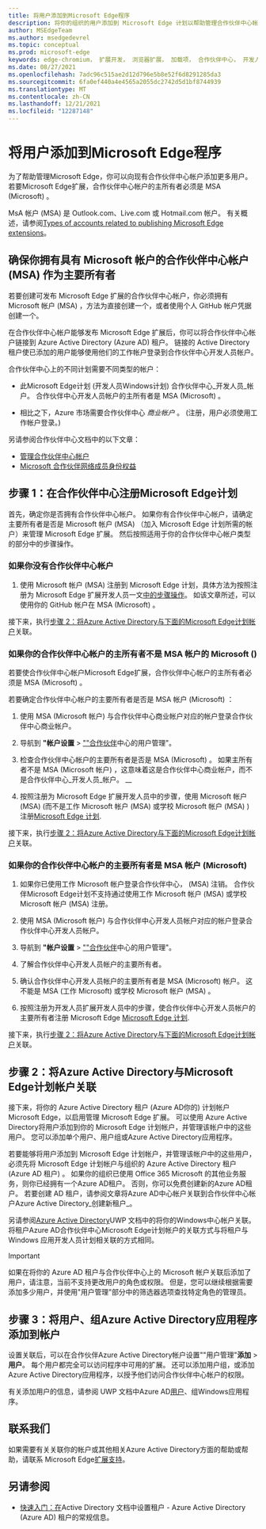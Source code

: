 ```yaml
---
title: 将用户添加到Microsoft Edge程序
description: 将你的组织的用户添加到 Microsoft Edge 计划以帮助管理合作伙伴中心帐户。  允许其他团队成员使用Microsoft Edge帐户Microsoft Edge加载项网站发布加载项扩展。
author: MSEdgeTeam
ms.author: msedgedevrel
ms.topic: conceptual
ms.prod: microsoft-edge
keywords: edge-chromium， 扩展开发， 浏览器扩展， 加载项， 合作伙伴中心， 开发人员
ms.date: 08/27/2021
ms.openlocfilehash: 7adc96c515ae2d12d796e5b8e52f6d8291285da3
ms.sourcegitcommit: 6fa0ef440a4e4565a2055dc2742d5d1bf8744939
ms.translationtype: MT
ms.contentlocale: zh-CN
ms.lasthandoff: 12/21/2021
ms.locfileid: "12287148"
---
```

# <a name="add-users-to-the-microsoft-edge-program"></a>将用户添加到Microsoft Edge程序

<!-- better? # Add users to your Partner Center account -->
<!-- todo globally: "Microsoft Edge program", or other term? -->

为了帮助管理Microsoft Edge，你可以向现有合作伙伴中心帐户添加更多用户。  若要Microsoft Edge扩展，合作伙伴中心帐户的主所有者必须是 MSA (Microsoft) 。

MsA 帐户 (MSA) 是 Outlook.com、Live.com 或 Hotmail.com 帐户。  有关概述，请参阅[Types of accounts related to publishing Microsoft Edge extensions](create-dev-account.md#types-of-accounts-related-to-publishing-microsoft-edge-extensions)。


<!-- ====================================================================== -->
## <a name="making-sure-you-have-a-partner-center-account-with-a-microsoft-account-msa-as-the-primary-owner"></a>确保你拥有具有 Microsoft 帐户的合作伙伴中心帐户 (MSA) 作为主要所有者

若要创建可发布 Microsoft Edge 扩展的合作伙伴中心帐户，你必须拥有 Microsoft 帐户 (MSA) ，方法为直接创建一个，或者使用个人 GitHub 帐户凭据创建一个。

在合作伙伴中心帐户能够发布 Microsoft Edge 扩展后，你可以将合作伙伴中心帐户链接到 Azure Active Directory (Azure AD) 租户。  链接的 Active Directory 租户使已添加的用户能够使用他们的工作帐户登录到合作伙伴中心开发人员帐户。

合作伙伴中心上的不同计划需要不同类型的帐户：

*  此Microsoft Edge计划 (开发人员Windows计划) 合作伙伴中心_开发人员_帐户。  合作伙伴中心开发人员帐户的主所有者是 MSA (Microsoft) 。

*  相比之下，Azure 市场需要合作伙伴中心 _商业帐户_ 。   (注册，用户必须使用工作帐户登录。) 

另请参阅合作伙伴中心文档中的以下文章：
*  [管理合作伙伴中心帐户](/partner-center/partner-center-account-setup)
*  [Microsoft 合作伙伴网络成员身份权益](/partner-center/mpn-overview)


<!-- ====================================================================== -->
## <a name="step-1-enroll-in-the-microsoft-edge-program-on-partner-center"></a>步骤 1：在合作伙伴中心注册Microsoft Edge计划

<!-- todo: consider moving entire Step 1 section into create-dev-account.md -->

首先，确定你是否拥有合作伙伴中心帐户。  如果你有合作伙伴中心帐户，请确定主要所有者是否是 Microsoft 帐户 (MSA) （加入 Microsoft Edge 计划所需的帐户）来管理 Microsoft Edge 扩展。  然后按照适用于你的合作伙伴中心帐户类型的部分中的步骤操作。

### <a name="if-you-dont-have-a-partner-center-account"></a>如果你没有合作伙伴中心帐户

1.  使用 Microsoft 帐户 (MSA) 注册到 Microsoft Edge 计划，具体方法为按照注册为 Microsoft Edge 扩展开发人员一文[中的步骤操作](./create-dev-account.md)。<!-- = create-dev-account.md-->  如该文章所述，可以使用你的 GitHub 帐户在 MSA (Microsoft) 。

接下来，执行[步骤 2：将Azure Active Directory与下面的Microsoft Edge计划帐户](#step-2-associate-azure-active-directory-with-your-microsoft-edge-program-account)关联。


### <a name="if-the-primary-owner-of-your-partner-center-account-isnt-a-microsoft-account-msa"></a>如果你的合作伙伴中心帐户的主所有者不是 MSA 帐户的 Microsoft () 

若要使合作伙伴中心帐户Microsoft Edge扩展，合作伙伴中心帐户的主所有者必须是 MSA (Microsoft) 。

若要确定合作伙伴中心帐户的主要所有者是否是 MSA 帐户 (Microsoft) ：

1. 使用 MSA (Microsoft 帐户) 与合作伙伴中心商业帐户对应的帐户登录合作伙伴中心商业帐户。

1. 导航到 **"帐户设置**  >  [""合作伙伴](https://partner.microsoft.com/dashboard/account/v3/usermanagement)中心的用户管理"。

1. 检查合作伙伴中心帐户的主要所有者是否是 MSA (Microsoft) 。  如果主所有者不是 MSA (Microsoft 帐户) ，这意味着这是合作伙伴中心商业帐户，而不是合作伙伴中心_开发人员_帐户。 __

1. 按照注册为 Microsoft Edge 扩展开发人员中的步骤，使用 Microsoft 帐户 (MSA)  (而不是工作 Microsoft 帐户 (MSA) 或学校 Microsoft 帐户 (MSA) ) 注册[Microsoft Edge 计划](./create-dev-account.md)<!-- = create-dev-account.md-->.

接下来，执行[步骤 2：将Azure Active Directory与下面的Microsoft Edge计划帐户](#step-2-associate-azure-active-directory-with-your-microsoft-edge-program-account)关联。


### <a name="if-the-primary-owner-of-your-partner-center-account-is-a-microsoft-account-msa"></a>如果你的合作伙伴中心帐户的主要所有者是 MSA 帐户 (Microsoft) 

1. 如果你已使用工作 Microsoft 帐户登录合作伙伴中心， (MSA) 注销。 合作伙伴Microsoft Edge计划不支持通过使用工作 Microsoft 帐户 (MSA) 或学校 Microsoft 帐户 (MSA) 注册。

1. 使用 MSA (Microsoft 帐户) 与合作伙伴中心开发人员帐户对应的帐户登录合作伙伴中心开发人员帐户。

1. 导航到 **"帐户设置**  >  [""合作伙伴](https://partner.microsoft.com/dashboard/account/v3/usermanagement)中心的用户管理"。

1. 了解合作伙伴中心开发人员帐户的主要所有者。

1. 确认合作伙伴中心开发人员帐户的主要所有者是 MSA (Microsoft) 帐户。  这不能是 MSA (工作 Microsoft) 或学校 Microsoft 帐户 (MSA) 。

1. 按照注册为开发人员扩展开发人员中的步骤，使合作伙伴中心开发人员帐户的主要所有者注册 Microsoft Edge [Microsoft Edge 计划](./create-dev-account.md)<!-- = create-dev-account.md-->.

接下来，执行[步骤 2：将Azure Active Directory与下面的Microsoft Edge计划帐户](#step-2-associate-azure-active-directory-with-your-microsoft-edge-program-account)关联。


<!-- ====================================================================== -->
## <a name="step-2-associate-azure-active-directory-with-your-microsoft-edge-program-account"></a>步骤 2：将Azure Active Directory与Microsoft Edge计划帐户关联

接下来，将你的 Azure Active Directory 租户 (Azure AD你的) 计划帐户Microsoft Edge，以启用管理 Microsoft Edge 扩展。  可以使用 Azure Active Directory将用户添加到你的 Microsoft Edge 计划帐户，并管理该帐户中的这些用户。  您可以添加单个用户、用户组或Azure Active Directory应用程序。

若要能够将用户添加到 Microsoft Edge 计划帐户，并管理该帐户中的这些用户，必须先将 Microsoft Edge 计划帐户与组织的 Azure Active Directory 租户 (Azure AD 租户) 。  如果你的组织已使用 Office 365 Microsoft 的其他业务服务，则你已经拥有一个Azure AD租户。  否则，你可以免费创建新的Azure AD租户。  若要创建 AD 租户，[](/windows/uwp/publish/associate-azure-ad-with-partner-center#create-a-brand-new-azure-ad-to-associate-with-your-partner-center-account)请参阅文章将Azure AD中心帐户关联到合作伙伴中心帐户Azure Active Directory_创建新租户_。

另请参阅[Azure Active Directory](/windows/uwp/publish/associate-azure-ad-with-partner-center)UWP 文档中的将你的Windows中心帐户关联。  将租户Azure AD合作伙伴中心Microsoft Edge计划帐户的关联方式与将租户与 Windows 应用开发人员计划相关联的方式相同。

> [!IMPORTANT]
> 如果在将你的 Azure AD 租户与合作伙伴中心上的 Microsoft 帐户关联后添加了用户，请注意，当前不支持更改用户的角色或权限。  但是，您可以继续根据需要添加多少用户，并使用"用户管理"部分中的筛选器选项查找特定[](https://partner.microsoft.com/dashboard/account/v3/usermanagement)角色的管理员。


<!-- ====================================================================== -->
## <a name="step-3-add-users-groups-and-azure-active-directory-applications-to-your-account"></a>步骤 3：将用户、组Azure Active Directory应用程序添加到帐户

设置关联后，可以在合作伙伴Azure Active Directory帐户设置""用户管理"**添加**  >  **用户**。  每个用户都完全可以访问程序中可用的扩展。  还可以添加用户组，或添加Azure Active Directory应用程序，以授予他们访问合作伙伴中心帐户的权限。

有关添加用户的信息，请参阅 UWP 文档中Azure AD[用户](/windows/uwp/publish/add-users-groups-and-azure-ad-applications)、组Windows应用程序。


<!-- ====================================================================== -->
## <a name="contact-us"></a>联系我们

如果需要有关关联你的帐户或其他相关Azure Active Directory方面的帮助或帮助，请联系 Microsoft Edge[扩展支持](./contact-extensions-team.md)。


<!-- ====================================================================== -->
## <a name="see-also"></a>另请参阅

*  [快速入门：在](/azure/active-directory/develop/quickstart-create-new-tenant)Active Directory 文档中设置租户 - Azure Active Directory (Azure AD) 租户的常规信息。
<!-- contrasts "Work and school accounts, or personal Microsoft accounts" -->
